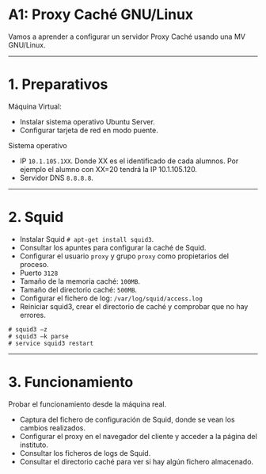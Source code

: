 
# A1: Proxy Caché GNU/Linux

Vamos a aprender a configurar un servidor Proxy Caché usando una MV GNU/Linux.

---

# 1. Preparativos

Máquina Virtual:
* Instalar sistema operativo Ubuntu Server.
* Configurar tarjeta de red en modo puente.

Sistema operativo
* IP `10.1.105.1XX`. Donde XX es el identificado de cada alumnos. Por ejemplo el alumno con XX=20 tendrá la IP 10.1.105.120.
* Servidor DNS `8.8.8.8`.

---

# 2. Squid

* Instalar Squid `# apt-get install squid3`.
* Consultar los apuntes para configurar la caché de Squid.
* Configurar el usuario `proxy` y grupo `proxy` como propietarios del proceso.
* Puerto `3128`
* Tamaño de la memoria caché: `100MB`.
* Tamaño del directorio caché: `500MB`.
* Configurar el fichero de log: `/var/log/squid/access.log`
* Reiniciar squid3, crear el directorio de caché y comprobar que no hay errores.
```
# squid3 –z
# squid3 –k parse
# service squid3 restart
```

---

# 3. Funcionamiento

Probar el funcionamiento desde la máquina real.
* Captura del fichero de configuración de Squid, donde se vean los cambios realizados.
* Configurar el proxy en el navegador del cliente y acceder a la página del instituto.
* Consultar los ficheros de logs de Squid.
* Consultar el directorio caché para ver si hay algún fichero almacenado.
